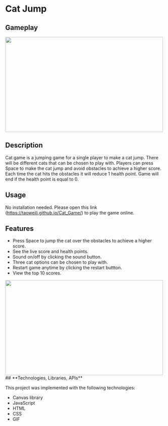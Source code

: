# **Cat Jump**


## **Gameplay**
<img src="" width="500" height="300">

## **Description**

Cat game is a jumping game for a single player to make a cat jump. There will be different cats that can be chosen to play with. Players can press Space to make the cat jump and avoid obstacles to achieve a higher score. Each time the cat hits the obstacles it will reduce 1 health point. Game will end if the health point is equal to 0.

## **Usage**
No installation needed. Please open this link (https://taoweili.github.io/Cat_Game/) to play the game online.

## **Features**

- Press Space to jump the cat over the obstacles to achieve a higher score.
- See the live score and health points.
- Sound on/off by clicking the sound button.
- Three cat options can be chosen to play with.
- Restart game anytime by clicking the restart buttton.
- View the top 10 scores.
<img src="" width="500" height="300">
## **Technologies, Libraries, APIs**

​​This project was implemented with the following technologies:
- Canvas library
- JavaScript
- HTML
- CSS
- GIF


